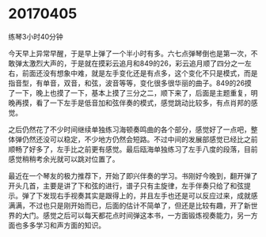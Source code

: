 # 20170405

练琴3小时40分钟

今天早上异常早醒，于是早上弹了一个半小时有多。六七点弹琴倒也是第一次，不敢弹太激烈大声的，于是就在摸彩云追月和849的26，彩云追月顺了四分之一左右，前面还没有想象中难，就是左手变化还是有点多，这个变化不只是模式，而是指音型，有单音，双音，和弦，波音等等，变化很多很华丽的曲子。849的26摸了一下，晚上也摸了一下，基本上摸了三分之二，顺下来了，后面是主题重复，明晚再摸，看了一下左手是低音加和弦伴奏的模式，感觉跳动比较多，有点肖邦的感觉。

之后仍然花了不少时间继续单独练习海顿奏鸣曲的各个部分，感觉好了一点吧，整体弹仍然还没可以稳定，不少地方仍然会短路。不过中间的发展部感觉已经比之前顺畅了好多了，左手比之前更有感觉。最后瓯海单独练习了左手八度的段落，目前感觉稍稍考余光就可以跳对位置了。

最近在一个琴友的极力推荐下，开始了即兴伴奏的学习。书刚好今晚到，翻开弹了开头几首，主要是讲了下和弦的进行，谱子只有主旋律，左手伴奏只给了和弦提示。弹了下发现右手视奏其实是跟得上的，并且左手也还是可以反应过来，成就感满满，不过也只是刚开始而已，后面的估计不简单了，但还是比较有趣，开了新世界的大门。感觉之后可以每天都花点时间弹这本书，一方面锻炼视奏能力，另一方面也多多学习和声方面的知识。
